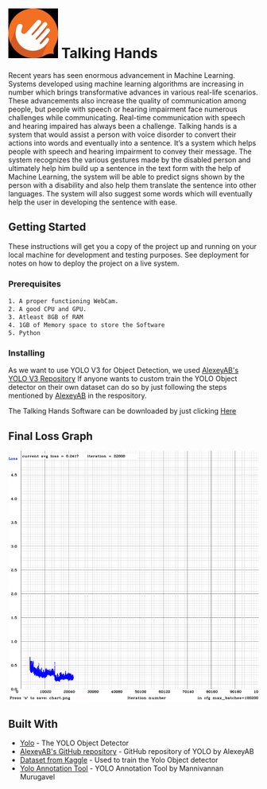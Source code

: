 
# ![Logo](ICON.jpg) Talking Hands
  Recent years has seen enormous advancement in Machine Learning. Systems developed using machine learning algorithms are increasing in number which brings transformative advances in various real-life scenarios. These advancements also increase the quality of communication among people, but people with speech or hearing impairment face numerous challenges while communicating. Real-time communication with speech and hearing impaired has always been a challenge.
  Talking hands is a system that would assist a person with voice disorder to convert their actions into words and eventually into a sentence. It’s a system which helps people with speech and hearing impairment to convey their message. The system recognizes the various gestures made by the disabled person and ultimately help him build up a sentence in the text form with the help of Machine Learning, the system will be able to predict signs shown by the person with a disability and also help them translate the sentence into other languages. The system will also suggest some words which will eventually help the user in developing the sentence with ease.

## Getting Started

These instructions will get you a copy of the project up and running on your local machine for development and testing purposes. See deployment for notes on how to deploy the project on a live system.


### Prerequisites

```
1. A proper functioning WebCam.
2. A good CPU and GPU.
3. Atleast 8GB of RAM
4. 1GB of Memory space to store the Software
5. Python
```

### Installing

As we want to use YOLO V3 for Object Detection, we used [AlexeyAB's YOLO V3 Repository](https://github.com/AlexeyAB/darknet)
If anyone wants to custom train the YOLO Object detector on their own dataset can do so by just following the steps mentioned by [AlexeyAB](https://github.com/AlexeyAB/darknet) in the respository.

The Talking Hands Software can be downloaded by just clicking [Here]()

## Final Loss Graph
![Loss Graph](LossGraph.png)

## Built With

* [Yolo](https://pjreddie.com/darknet/yolo/) - The YOLO Object Detector
* [AlexeyAB's GitHub repository](https://github.com/AlexeyAB/darknet) - GitHub repository of YOLO by AlexeyAB
* [Dataset from Kaggle](https://www.kaggle.com/grassknoted/asl-alphabet) - Used to train the Yolo Object detector
* [Yolo Annotation Tool](https://github.com/ManivannanMurugavel/YOLO-Annotation-Tool) - YOLO Annotation Tool by Mannivannan Murugavel
